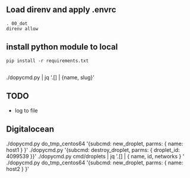 ## Load direnv and apply .envrc

```
. 00_dot
direnv allow
```

## install python module to local

```
pip install -r requirements.txt
```


## 

./dopycmd.py | jq '.[] | {name, slug}'

## TODO

* log to file

## Digitalocean

./dopycmd.py do_tmp_centos64 '{subcmd: new_droplet, parms: { name: host1 } }'
./dopycmd.py '{subcmd: destroy_droplet, parms: { droplet_id: 4099539 }}'
./dopycmd.py cmd/droplets  | jq '.[] | { name, id, networks } '
./dopycmd.py do_tmp_centos64 '{subcmd: new_droplet, parms: { name: host2 } }'


